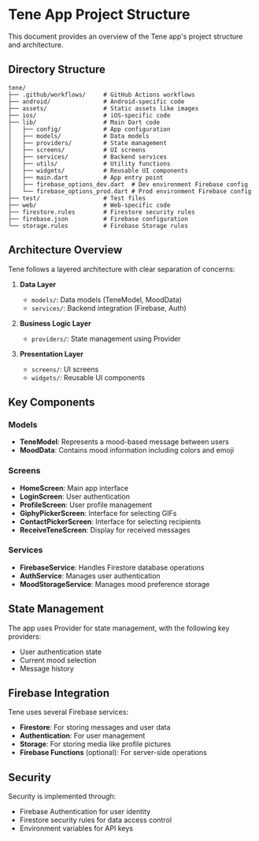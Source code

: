 # Tene App Project Structure

This document provides an overview of the Tene app's project structure and architecture.

## Directory Structure

```
tene/
├── .github/workflows/     # GitHub Actions workflows
├── android/               # Android-specific code
├── assets/                # Static assets like images
├── ios/                   # iOS-specific code
├── lib/                   # Main Dart code
│   ├── config/            # App configuration
│   ├── models/            # Data models
│   ├── providers/         # State management
│   ├── screens/           # UI screens
│   ├── services/          # Backend services
│   ├── utils/             # Utility functions
│   ├── widgets/           # Reusable UI components
│   ├── main.dart          # App entry point
│   ├── firebase_options_dev.dart  # Dev environment Firebase config
│   └── firebase_options_prod.dart # Prod environment Firebase config
├── test/                  # Test files
├── web/                   # Web-specific code
├── firestore.rules        # Firestore security rules
├── firebase.json          # Firebase configuration
└── storage.rules          # Firebase Storage rules
```

## Architecture Overview

Tene follows a layered architecture with clear separation of concerns:

1. **Data Layer**
   - `models/`: Data models (TeneModel, MoodData)
   - `services/`: Backend integration (Firebase, Auth)

2. **Business Logic Layer**
   - `providers/`: State management using Provider

3. **Presentation Layer**
   - `screens/`: UI screens
   - `widgets/`: Reusable UI components

## Key Components

### Models

- **TeneModel**: Represents a mood-based message between users
- **MoodData**: Contains mood information including colors and emoji

### Screens

- **HomeScreen**: Main app interface
- **LoginScreen**: User authentication
- **ProfileScreen**: User profile management
- **GiphyPickerScreen**: Interface for selecting GIFs
- **ContactPickerScreen**: Interface for selecting recipients
- **ReceiveTeneScreen**: Display for received messages

### Services

- **FirebaseService**: Handles Firestore database operations
- **AuthService**: Manages user authentication
- **MoodStorageService**: Manages mood preference storage

## State Management

The app uses Provider for state management, with the following key providers:

- User authentication state
- Current mood selection
- Message history

## Firebase Integration

Tene uses several Firebase services:

- **Firestore**: For storing messages and user data
- **Authentication**: For user management
- **Storage**: For storing media like profile pictures
- **Firebase Functions** (optional): For server-side operations

## Security

Security is implemented through:

- Firebase Authentication for user identity
- Firestore security rules for data access control
- Environment variables for API keys 
